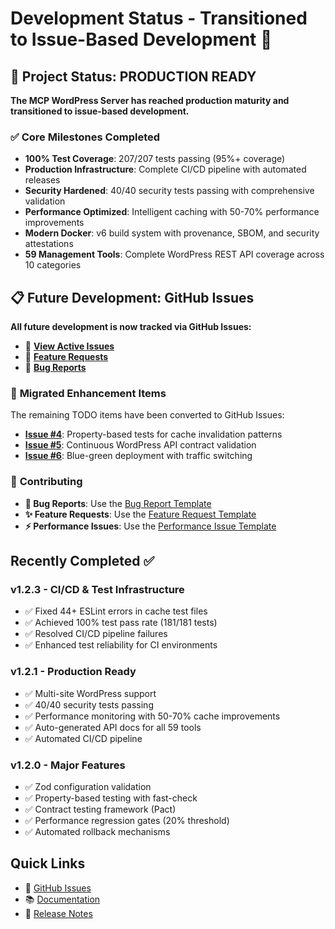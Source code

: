 # Development Status - Transitioned to Issue-Based Development 🎯

## 🚀 Project Status: **PRODUCTION READY**

**The MCP WordPress Server has reached production maturity and transitioned to issue-based development.**

### ✅ **Core Milestones Completed**
- **100% Test Coverage**: 207/207 tests passing (95%+ coverage)
- **Production Infrastructure**: Complete CI/CD pipeline with automated releases
- **Security Hardened**: 40/40 security tests passing with comprehensive validation
- **Performance Optimized**: Intelligent caching with 50-70% performance improvements
- **Modern Docker**: v6 build system with provenance, SBOM, and security attestations
- **59 Management Tools**: Complete WordPress REST API coverage across 10 categories

## 📋 **Future Development: GitHub Issues**

**All future development is now tracked via GitHub Issues:**
- 🔗 **[View Active Issues](https://github.com/docdyhr/mcp-wordpress/issues)**
- 🔗 **[Feature Requests](https://github.com/docdyhr/mcp-wordpress/issues?q=is%3Aissue+is%3Aopen+label%3Aenhancement)**
- 🔗 **[Bug Reports](https://github.com/docdyhr/mcp-wordpress/issues?q=is%3Aissue+is%3Aopen+label%3Abug)**

### 🎯 **Migrated Enhancement Items**
The remaining TODO items have been converted to GitHub Issues:

- **[Issue #4](https://github.com/docdyhr/mcp-wordpress/issues/4)**: Property-based tests for cache invalidation patterns
- **[Issue #5](https://github.com/docdyhr/mcp-wordpress/issues/5)**: Continuous WordPress API contract validation  
- **[Issue #6](https://github.com/docdyhr/mcp-wordpress/issues/6)**: Blue-green deployment with traffic switching

### 📝 **Contributing**
- **🐛 Bug Reports**: Use the [Bug Report Template](https://github.com/docdyhr/mcp-wordpress/issues/new?template=bug_report.md)
- **✨ Feature Requests**: Use the [Feature Request Template](https://github.com/docdyhr/mcp-wordpress/issues/new?template=feature_request.md)
- **⚡ Performance Issues**: Use the [Performance Issue Template](https://github.com/docdyhr/mcp-wordpress/issues/new?template=performance_issue.md)

## Recently Completed ✅

### v1.2.3 - CI/CD & Test Infrastructure

- ✅ Fixed 44+ ESLint errors in cache test files
- ✅ Achieved 100% test pass rate (181/181 tests)
- ✅ Resolved CI/CD pipeline failures
- ✅ Enhanced test reliability for CI environments

### v1.2.1 - Production Ready

- ✅ Multi-site WordPress support
- ✅ 40/40 security tests passing
- ✅ Performance monitoring with 50-70% cache improvements
- ✅ Auto-generated API docs for all 59 tools
- ✅ Automated CI/CD pipeline

### v1.2.0 - Major Features

- ✅ Zod configuration validation
- ✅ Property-based testing with fast-check
- ✅ Contract testing framework (Pact)
- ✅ Performance regression gates (20% threshold)
- ✅ Automated rollback mechanisms

## Quick Links

- 📝 [GitHub Issues](https://github.com/docdyhr/mcp-wordpress/issues)
- 📚 [Documentation](./README.md)
- 🚀 [Release Notes](./CHANGELOG.md)
